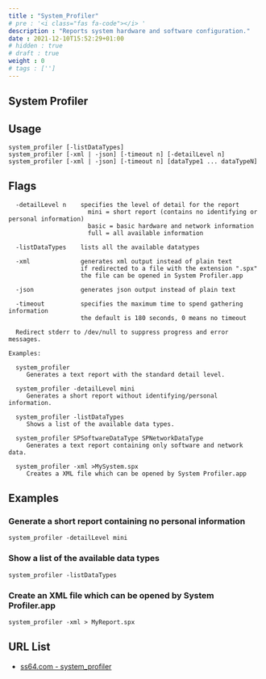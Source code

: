 ```yaml
---
title : "System_Profiler"
# pre : '<i class="fas fa-code"></i> '
description : "Reports system hardware and software configuration."
date : 2021-12-10T15:52:29+01:00
# hidden : true
# draft : true
weight : 0
# tags : ['']
---
```


## System Profiler

## Usage

```plain
system_profiler [-listDataTypes]
system_profiler [-xml | -json] [-timeout n] [-detailLevel n]
system_profiler [-xml | -json] [-timeout n] [dataType1 ... dataTypeN]
```

## Flags

```plain
  -detailLevel n    specifies the level of detail for the report
                      mini = short report (contains no identifying or personal information)
                      basic = basic hardware and network information
                      full = all available information

  -listDataTypes    lists all the available datatypes

  -xml              generates xml output instead of plain text
                    if redirected to a file with the extension ".spx"
                    the file can be opened in System Profiler.app

  -json             generates json output instead of plain text

  -timeout          specifies the maximum time to spend gathering information
                    the default is 180 seconds, 0 means no timeout

  Redirect stderr to /dev/null to suppress progress and error messages.

Examples:

  system_profiler
     Generates a text report with the standard detail level.

  system_profiler -detailLevel mini
     Generates a short report without identifying/personal information.

  system_profiler -listDataTypes
     Shows a list of the available data types.

  system_profiler SPSoftwareDataType SPNetworkDataType
     Generates a text report containing only software and network data.

  system_profiler -xml >MySystem.spx
     Creates a XML file which can be opened by System Profiler.app
```

## Examples

### Generate a short report containing no personal information

```plain
system_profiler -detailLevel mini
```

### Show a list of the available data types

```plain
system_profiler -listDataTypes
```

### Create an XML file which can be opened by System Profiler.app

```plain
system_profiler -xml > MyReport.spx
```

## URL List

- [ss64.com - system_profiler](https://ss64.com/osx/system_profiler.html)
